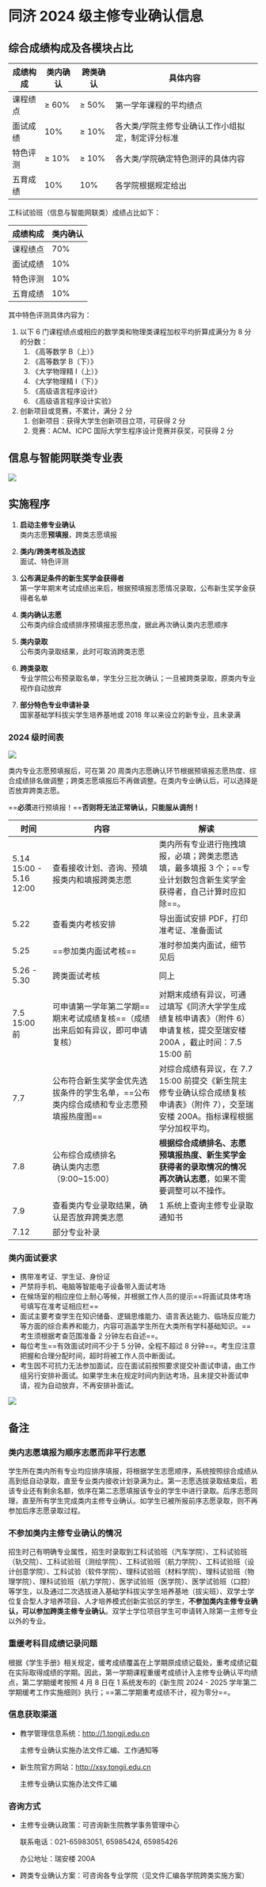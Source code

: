 # 同济 2024 级主修专业确认信息

## 综合成绩构成及各模块占比

| 成绩构成 | 类内确认 | 跨类确认 | 具体内容                                          |
| -------- | -------- | -------- | ------------------------------------------------- |
| 课程绩点 | ≥ 60%    | ≥ 50%    | 第一学年课程的平均绩点                            |
| 面试成绩 | 10%      | ≥ 10%    | 各大类/学院主修专业确认工作小组拟定，制定评分标准 |
| 特色评测 | ≥ 10%    | ≥ 10%    | 各大类/学院确定特色测评的具体内容                 |
| 五育成绩 | 10%      | 10%      | 各学院根据规定给出                                |

工科试验班（信息与智能网联类）成绩占比如下：

| 成绩构成 | 类内确认 |
| -------- | -------- |
| 课程绩点 | 70%      |
| 面试成绩 | 10%      |
| 特色评测 | 10%      |
| 五育成绩 | 10%      |

其中特色评测具体内容为：

1. 以下 6 门课程绩点或相应的数学类和物理类课程加权平均折算成满分为 8 分的分数：
   1. 《高等数学 B（上）》
   2. 《高等数学 B（下）》
   3. 《大学物理精 I（上）》
   4. 《大学物理精 I（下）》
   5. 《高级语言程序设计》
   6. 《高级语言程序设计实验》
2. 创新项目或竞赛，不累计，满分 2 分
   1. 创新项目：获得大学生创新项目立项，可获得 2 分
   2. 竞赛：ACM、ICPC 国际大学生程序设计竞赛并获奖，可获得 2 分

## 信息与智能网联类专业表

![](./images/major-table.png)

## 实施程序

1. **启动主修专业确认**<br>
   类内志愿**预填报**，跨类志愿填报
   
2. **类内/跨类考核及选拔**<br>
   面试、特色评测
   
3. **公布满足条件的新生奖学金获得者**<br>
   第一学年期末考试成绩出来后，根据预填报志愿情况录取，公布新生奖学金获得者名单
   
4. **类内确认志愿**<br>
   公布类内综合成绩排序预填报志愿热度，据此再次确认类内志愿顺序
   
5. **类内录取**<br>
   公布类内录取结果，此时可取消跨类志愿
   
6. **跨类录取**<br>
   专业学院公布预录取名单，学生分三批次确认；一旦被跨类录取，原类内专业视作自动放弃
   
7. **部分特色专业申请补录**<br>
国家基础学科拔尖学生培养基地或 2018 年以来设立的新专业，且未录满
### 2024 级时间表

![](./images/timeline.png)

类内专业志愿预填报后，可在第 20 周类内志愿确认环节根据预填报志愿热度、综合成绩排名做调整；跨类志愿填报后不再做调整。在类内专业确认后，可以选择是否放弃跨类志愿。

==**必须**进行预填报！==**否则将无法正常确认，只能服从调剂！**

| 时间                    | 内容                                                         | 解读                                                         |
| ----------------------- | ------------------------------------------------------------ | ------------------------------------------------------------ |
| 5.14 15:00 - 5.16 12:00 | 查看接收计划、咨询、预填报类内和填报跨类志愿                 | 类内所有专业进行拖拽填报，必填；跨类志愿选填，最多填报 3 个；==专业计划数包含新生奖学金获得者，自己计算时应扣除==。 |
| 5.22                    | 查看类内考核安排                                             | 导出面试安排 PDF，打印准考证、准备面试                       |
| 5.25                    | ==参加类内面试考核==                                         | 准时参加类内面试，细节见后                                   |
| 5.26 - 5.30             | 跨类面试考核                                                 | 同上                                                         |
| 7.5 15:00 前            | 可申请第一学年第二学期==期末考试成绩复核==（成绩出来后如有异议，即可申请复核） | 对期末成绩有异议，可通过填写《同济大学学生成绩复核申请表》（附件 6）申请复核，提交至瑞安楼 200A ，截止时间：7.5 15:00 前 |
| 7.7                     | 公布符合新生奖学金优先选拔条件的学生名单，==公布类内综合成绩和专业志愿预填报热度图== | 对综合成绩有异议，在 7.7 15:00 前提交《新生院主修专业确认综合成绩复核申请表》（附件 7），交至瑞安楼 200A。指标课程根据学分加权平均。 |
| 7.8                     | 公布综合成绩排名<br />确认类内志愿（9:00~15:00）             | **根据综合成绩排名、志愿预填报热度、新生奖学金获得者的录取情况的情况再次确认志愿**，如果不需要调整可以不操作。 |
| 7.9                     | 查看类内专业录取结果，确认是否放弃跨类志愿                   | 1 系统上查询主修专业录取通知书                               |
| 7.12                    | 部分专业补录                                                 |                                                              |

### 类内面试要求

- 携带准考证、学生证、身份证
- 严禁将手机、电脑等智能电子设备带入面试考场
- 在候场室的相应座位上耐心等候，并根据工作人员的提示==将面试具体考场号填写在准考证相应栏==
- 面试主要考查学生在知识储备、逻辑思维能力、语言表达能力、临场反应能力等方面的综合素养和能力，内容可涵盖学生所在大类所有学科基础知识。==考生须根据考查范围准备 2 分钟左右自述==。
- 每位考生==有效面试时间不少于 5 分钟，全程不超过 8 分钟==。考生应注意把握和合理分配时间，超时将被工作人员中断面试。
- 考生因不可抗力无法参加面试，应在面试前按照要求提交补面试申请，由工作组另行安排补面试。如果学生未在规定时间内到达考场，且未提交补面试申请，视为自动放弃，不再安排补面试。

![](./images/test-map.png)

## 备注

### 类内志愿填报为顺序志愿而非平行志愿

学生所在类内所有专业均应排序填报，将根据学生志愿顺序，系统按照综合成绩从高到低自动录取，直至专业类内接收计划录满为止。第一志愿选拔录取结束后，若该专业还有剩余名额，依序在第二志愿填报该专业的学生中进行录取。后序志愿同理，直至所有学生完成类内主修专业确认。如学生已被所报前序志愿录取，则不再参加后序志愿录取过程。

### 不参加类内主修专业确认的情况

招生时己有明确专业属性，招生时录取到工科试验班（汽车学院）、工科试验班（轨交院）、工科试验班（测绘学院）、工科试验班（航力学院）、工科试验班（设计创意学院）、工科试验（软件学院）、理科试验班（材料学院）、理科试验班（物理学院）、理科试验班（航力学院）、医学试验班（医学院）、医学试验班（口腔）等学生，以及通过二次选拔进入基础学科拔尖学生培养基地（拔尖班）、双学士学位复合型人才培养项目、人才培养模式创新实验区的学生，**不参加类内主修专业确认，可以参加跨类主修专业确认**。双学士学位项目学生可申请转入除第一主修专业以外的专业。

### 重缓考科目成绩记录问题

根据《学生手册》相关规定，缓考成绩覆盖在上学期原成绩记载处，重考成绩记载在实际取得成绩的学期。因此，第一学期课程重缓考成绩计入主修专业确认平均绩点，第二学期缓考按照 4 月 8 日在 1 系统发布的《新生院 2024 - 2025 学年第二学期缓考工作实施细则》执行；==第二学期重考成绩不计，视为零分==。

### 信息获取渠道

- 教学管理信息系统：http://1.tongji.edu.cn

  主修专业确认实施办法文件汇编、工作通知等

- 新生院官方网站：http://xsy.tongii.edu.cn

  主修专业确认实施办法文件汇编

### 咨询方式

- 主修专业确认政策：可咨询新生院教学事务管理中心

  联系电话：021-65983051, 65985424, 65985426

  办公地址：瑞安楼 200A

- 跨类专业确认方案：可咨询各专业学院（见文件汇编各学院跨类实施方案）
